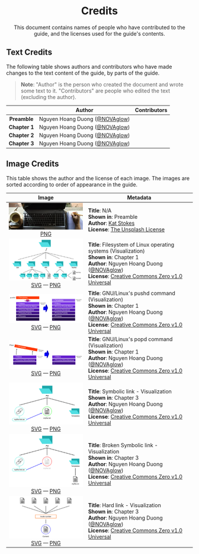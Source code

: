 <h1 align="center">Credits</h1>

<p align="center">
    This document contains names of people who have contributed to the guide,
    and the licenses used for the guide's contents.
</p>

Text Credits
------------

The following table shows authors and contributors who have made changes to the
text content of the guide, by parts of the guide.

> **Note**: "Author" is the person who created the document and wrote some text
to it. "Contributors" are people who edited the text (excluding the author).

||Author|Contributors|
|:---:|:---:|---|
|**Preamble**|Nguyen Hoang Duong ([@NOVAglow][aut0])||
|**Chapter 1**|Nguyen Hoang Duong ([@NOVAglow][aut0])||
|**Chapter 2**|Nguyen Hoang Duong ([@NOVAglow][aut0])||
|**Chapter 3**|Nguyen Hoang Duong ([@NOVAglow][aut0])||

Image Credits
-------------

This table shows the author and the license of each image. The images are sorted
according to order of appearance in the guide.

<!-- This table was generated using script/mkimgcreds.py -->

|Image|Metadata|
|:---:|---|
|![](img/thumb/prem.jpg) <br>  [PNG](img/prem.jpg)|**Title**: N/A <br> **Shown in**: Preamble <br> **Author**: [Kat Stokes][aut0] <br> **License**: [The Unsplash License][lic0]|
|![](img/thumb/fsh.png) <br> [SVG](svg/fsh.svg) &mdash;  [PNG](img/fsh.png)|**Title**: Filesystem of Linux operating systems (Visualization) <br> **Shown in**: Chapter 1 <br> **Author**: Nguyen Hoang Duong ([@NOVAglow][aut1]) <br> **License**: [Creative Commons Zero v1.0 Universal][lic1]|
|![](img/thumb/pushd-vis.png) <br> [SVG](svg/pushd-vis.svg) &mdash;  [PNG](img/pushd-vis.png)|**Title**: GNU/Linux's pushd command (Visualization) <br> **Shown in**: Chapter 1 <br> **Author**: Nguyen Hoang Duong ([@NOVAglow][aut1]) <br> **License**: [Creative Commons Zero v1.0 Universal][lic1]|
|![](img/thumb/popd-vis.png) <br> [SVG](svg/popd-vis.svg) &mdash;  [PNG](img/popd-vis.png)|**Title**: GNU/Linux's popd command (Visualization) <br> **Shown in**: Chapter 1 <br> **Author**: Nguyen Hoang Duong ([@NOVAglow][aut1]) <br> **License**: [Creative Commons Zero v1.0 Universal][lic1]|
|![](img/thumb/symlink-vis.png) <br> [SVG](svg/symlink-vis.svg) &mdash;  [PNG](img/symlink-vis.png)|**Title**: Symbolic link - Visualization <br> **Shown in**: Chapter 3 <br> **Author**: Nguyen Hoang Duong ([@NOVAglow][aut1]) <br> **License**: [Creative Commons Zero v1.0 Universal][lic1]|
|![](img/thumb/broken_symlink-vis.png) <br> [SVG](svg/broken_symlink-vis.svg) &mdash;  [PNG](img/broken_symlink-vis.png)|**Title**: Broken Symbolic link - Visualization <br> **Shown in**: Chapter 3 <br> **Author**: Nguyen Hoang Duong ([@NOVAglow][aut1]) <br> **License**: [Creative Commons Zero v1.0 Universal][lic1]|
|![](img/thumb/hard_link-vis.png) <br> [SVG](svg/hard_link-vis.svg) &mdash;  [PNG](img/hard_link-vis.png)|**Title**: Hard link - Visualization <br> **Shown in**: Chapter 3 <br> **Author**: Nguyen Hoang Duong ([@NOVAglow][aut1]) <br> **License**: [Creative Commons Zero v1.0 Universal][lic1]|

[lic0]: https://unsplash.com/license
[lic1]: https://creativecommons.org/publicdomain/zero/1.0/

[aut0]: https://unsplash.com/@katstokes_/portfolio
[aut1]: http://github.com/NOVAglow
